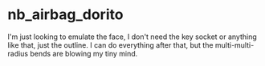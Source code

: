# nb_airbag_dorito
I'm just looking to emulate the face, I don't need the key socket or anything like that, just the outline. 
I can do everything after that, but the multi-multi-radius bends are blowing my tiny mind.
